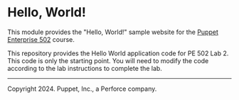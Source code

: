 # Hello, World!

This module provides the "Hello, World!" sample website for the [Puppet Enterprise 502](https://www.puppet.com/support/training) course.

This repository provides the Hello World application code for PE 502 Lab 2. This code is only the starting point.
You will need to modify the code according to the lab instructions to complete the lab.


---

Copyright 2024. Puppet, Inc., a Perforce company. 
